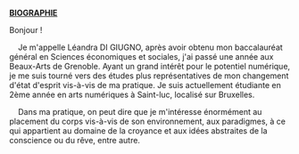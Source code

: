<u>**BIOGRAPHIE**</u>

Bonjour !

    Je m'appelle Léandra DI GIUGNO, après avoir obtenu mon baccalauréat général en Sciences économiques et sociales, j'ai passé une année aux Beaux-Arts de Grenoble. Ayant un grand intérêt pour le potentiel numérique, je me suis tourné vers des études plus représentatives de mon changement d'état d'esprit vis-à-vis de ma pratique. Je suis actuellement étudiante en 2ème année en arts numériques à Saint-luc, localisé sur Bruxelles.  

    Dans ma pratique, on peut dire que je m'intéresse énormément au placement du corps vis-à-vis de son environnement, aux paradigmes, à ce qui appartient au domaine de la croyance et aux idées abstraites de la conscience ou du rêve, entre autre.
